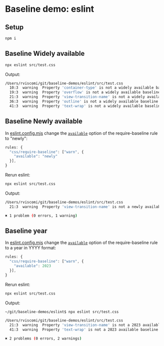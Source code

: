 # Baseline demo: eslint

## Setup

```sh
npm i
```

## Baseline Widely available

```sh
npx eslint src/test.css
```

Output:

```sh
/Users/rviscomi/git/baseline-demos/eslint/src/test.css
  10:3  warning  Property 'container-type' is not a widely available baseline feature        css/require-baseline
  19:3  warning  Property 'overflow' is not a widely available baseline feature              css/require-baseline
  21:3  warning  Property 'view-transition-name' is not a widely available baseline feature  css/require-baseline
  36:3  warning  Property 'outline' is not a widely available baseline feature               css/require-baseline
  41:3  warning  Property 'text-wrap' is not a widely available baseline feature             css/require-baseline
```

## Baseline Newly available

In [eslint.config.mjs](eslint.config.mjs) change the [`available`](https://github.com/eslint/css/blob/HEAD/docs/rules/require-baseline.md#options) option of the require-baseline rule to "newly":

```js
rules: {
  "css/require-baseline": ["warn", {
    "available": "newly"
  }],
}
```

Rerun eslint:

```sh
npx eslint src/test.css
```

Output:

```sh
/Users/rviscomi/git/baseline-demos/eslint/src/test.css
  21:3  warning  Property 'view-transition-name' is not a newly available baseline feature  css/require-baseline

✖ 1 problem (0 errors, 1 warning)
```

## Baseline year

In [eslint.config.mjs](eslint.config.mjs) change the [`available`](https://github.com/eslint/css/blob/HEAD/docs/rules/require-baseline.md#options) option of the require-baseline rule to a year in YYYY format:

```js
rules: {
  "css/require-baseline": ["warn", {
    "available": 2023
  }],
}
```

Rerun eslint:

```sh
npx eslint src/test.css
```

Output:

```sh
~/git/baseline-demos/eslint$ npx eslint src/test.css

/Users/rviscomi/git/baseline-demos/eslint/src/test.css
  21:3  warning  Property 'view-transition-name' is not a 2023 available baseline feature  css/require-baseline
  41:3  warning  Property 'text-wrap' is not a 2023 available baseline feature             css/require-baseline

✖ 2 problems (0 errors, 2 warnings)
```
